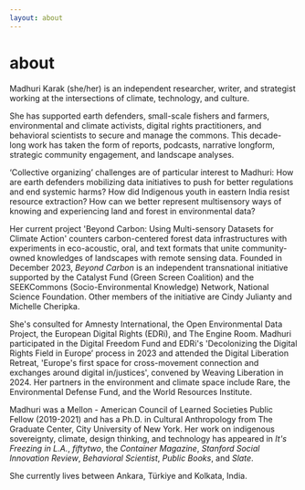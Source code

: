 ```yaml
---
layout: about 
---
```


# about 
Madhuri Karak (she/her) is an independent researcher, writer, and strategist working at the intersections of climate, technology, and culture.

She has supported earth defenders, small-scale fishers and farmers, environmental and climate activists, digital rights practitioners, and behavioral scientists to secure and manage the commons. This decade-long work has taken the form of reports, podcasts, narrative longform, strategic community engagement, and landscape analyses.

‘Collective organizing’ challenges are of particular interest to Madhuri: How are earth defenders mobilizing data initiatives to push for better regulations and end systemic harms? How did Indigenous youth in eastern India resist resource extraction? How can we better represent multisensory ways of knowing and experiencing land and forest in environmental data? 

Her current project 'Beyond Carbon: Using Multi-sensory Datasets for Climate Action' counters carbon-centered forest data infrastructures with experiments in eco-acoustic, oral, and text formats that  unite community-owned knowledges of landscapes with remote sensing data. Founded in December 2023, _Beyond Carbon_ is an independent transnational initiative supported by the Catalyst Fund (Green Screen Coalition) and the SEEKCommons (Socio-Environmental Knowledge) Network, National Science Foundation. Other members of the initiative are Cindy Julianty and Michelle Cheripka.

She's consulted for Amnesty International, the Open Environmental Data Project, the European Digital Rights (EDRi), and The Engine Room. Madhuri participated in the Digital Freedom Fund and EDRi's 'Decolonizing the Digital Rights Field in Europe’ process in 2023 and attended the Digital Liberation Retreat, 'Europe's first space for cross-movement connection and exchanges around digital in/justices', convened by Weaving Liberation in 2024. Her partners in the environment and climate space include Rare, the Environmental Defense Fund, and the World Resources Institute. 

Madhuri was a Mellon - American Council of Learned Societies Public Fellow (2019-2021) and has a Ph.D. in Cultural Anthropology from The Graduate Center, City University of New York. Her work on indigenous sovereignty, climate, design thinking, and technology has appeared in _It's Freezing in L.A._, _fiftytwo_, the _Container Magazine_, _Stanford Social Innovation Review_, _Behavioral Scientist_, _Public Books_, and _Slate_.

She currently lives between Ankara, Türkiye and Kolkata, India. 
